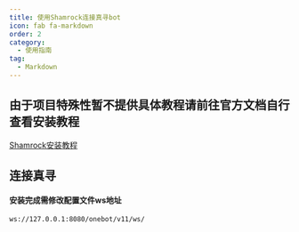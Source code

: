 ```yaml
---
title: 使用Shamrock连接真寻bot
icon: fab fa-markdown
order: 2
category:
  - 使用指南
tag:
  - Markdown
---
```


## 由于项目特殊性暂不提供具体教程请前往官方文档自行查看安装教程

[Shamrock安装教程](https://whitechi73.github.io/OpenShamrock/guide/getting-started.html)

## 连接真寻

#### 安装完成需修改配置文件ws地址

```
ws://127.0.0.1:8080/onebot/v11/ws/
```